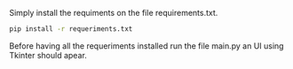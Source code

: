 Simply install the requiments on the file requirements.txt.

```bash
pip install -r requeriments.txt
```

Before having all the requeriments installed run the file main.py an UI using Tkinter should apear.

